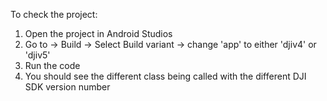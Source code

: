 To check the project:
1. Open the project in Android Studios
2. Go to -> Build -> Select Build variant -> change 'app' to either 'djiv4' or 'djiv5'
3. Run the code
4. You should see the different class being called with the different DJI SDK version number
